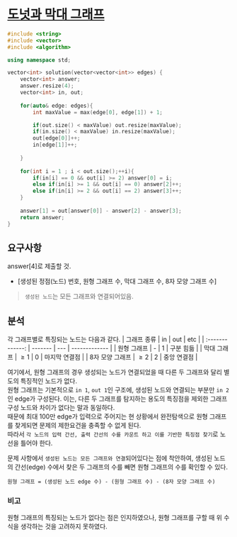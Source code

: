 # [도넛과 막대 그래프](https://school.programmers.co.kr/learn/courses/30/lessons/258711)

```cpp
#include <string>
#include <vector>
#include <algorithm>

using namespace std;

vector<int> solution(vector<vector<int>> edges) {
    vector<int> answer;
    answer.resize(4);
    vector<int> in, out;
    
    for(auto& edge: edges){
        int maxValue = max(edge[0], edge[1]) + 1;

        if(out.size() < maxValue) out.resize(maxValue);
        if(in.size() < maxValue) in.resize(maxValue);
        out[edge[0]]++;
        in[edge[1]]++;
        
    }
    
    for(int i = 1 ; i < out.size();++i){
        if(in[i] == 0 && out[i] >= 2) answer[0] = i;
        else if(in[i] >= 1 && out[i] == 0) answer[2]++;
        else if(in[i] >= 2 && out[i] == 2) answer[3]++;
    }
    
    answer[1] = out[answer[0]] - answer[2] - answer[3];
    return answer;
}
```

## 요구사항
answer\[4]로 제출할 것.
- [생성된 정점(노드) 번호, 원형 그래프 수, 막대 그래프 수, 8자 모양 그래프 수]

> `생성된 노드`는 모든 그래프와 연결되어있음.

## 분석
각 그래프별로 특징되는 노드는 다음과 같다.
|   그래프 종류   | in      | out | etc           |
| :-------------: | ------- | --- | ------------- |
|   원형 그래프   | -       | $1$ | 구분 힘듦     |
|   막대 그래프   | $\ge 1$ | $0$ | 마지막 연결점 |
| 8자 모양 그래프 | $\ge 2$ | $2$ | 중앙 연결점   |

여기에서, 원형 그래프의 경우 생성되는 노드가 연결되었을 때 다른 두 그래프와 달리 별도의 특징적인 노드가 없다.  
원형 그래프는 기본적으로 `in 1`, `out 1`인 구조에, 생성된 노드와 연결되는 부분만 `in 2`인 edge가 구성된다. 이는, 다른 두 그래프를 탐지하는 용도의 특징점을 제외한 그래프 구성 노드와 차이가 없다는 말과 동일하다.  
때문에 최대 100만 edge가 입력으로 주어지는 현 상황에서 완전탐색으로 원형 그래프를 찾게되면 문제의 제한요건을 충족할 수 없게 된다.  
따라서 `각 노드의 입력 간선, 출력 간선의 수를 카운트 하고 이를 기반한 특징점 찾기`로 노선을 틀어야 한다.  

문제 사항에서 `생성된 노드는 모든 그래프와 연결`되어있다는 점에 착안하여, 생성된 노드의 간선(edge) 수에서 찾은 두 그래프의 수를 빼면 원형 그래프의 수를 확인할 수 있다.

```
원형 그래프 = (생성된 노드 edge 수) - (원형 그래프 수) - (8자 모양 그래프 수)
```

### 비고
원형 그래프의 특징되는 노드가 없다는 점은 인지하였으나, 원형 그래프를 구할 때 위 수식을 생각하는 것을 고려하지 못하였다.